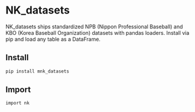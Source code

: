 # NK_datasets

NK_datasets ships standardized NPB (Nippon Professional Baseball) and KBO (Korea Baseball Organization) datasets with pandas loaders. Install via pip and load any table as a DataFrame.

## Install

```bash
pip install mnk_datasets
```

## Import

```bash
import nk
```
